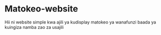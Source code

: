 # Matokeo-website
Hii ni website simple kwa ajili ya kudisplay matokeo ya wanafunzi baada ya kuingiza namba zao za usajili
